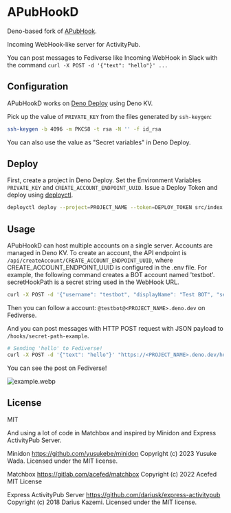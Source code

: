 # APubHookD

Deno-based fork of [APubHook](https://github.com/castaneai/apubhook).

Incoming WebHook-like server for ActivityPub.

You can post messages to Fediverse like Incoming WebHook in Slack with the
command `curl -X POST -d '{"text": "hello"}' ...`

## Configuration

APubHookD works on [Deno Deploy](https://deno.com/deploy) using Deno KV.

Pick up the value of `PRIVATE_KEY` from the files generated by `ssh-keygen`:

```sh
ssh-keygen -b 4096 -m PKCS8 -t rsa -N '' -f id_rsa
```

You can also use the value as "Secret variables" in Deno Deploy.

## Deploy

First, create a project in Deno Deploy. Set the Environment Variables `PRIVATE_KEY` and `CREATE_ACCOUNT_ENDPOINT_UUID`.
Issue a Deploy Token and deploy using [deployctl](https://deno.com/deploy/docs/deployctl).

```sh
deployctl deploy --project=PROJECT_NAME --token=DEPLOY_TOKEN src/index.ts
```

## Usage

APubHookD can host multiple accounts on a single server. Accounts are managed in
Deno KV. To create an account, the API endpoint is `/api/createAccount/CREATE_ACCOUNT_ENDPOINT_UUID`,
where CREATE_ACCOUNT_ENDPOINT_UUID is configured in the .env file.
For example, the following command creates a BOT account named 'testbot'.
secretHookPath is a secret string used in the WebHook URL.

```sh
curl -X POST -d '{"username": "testbot", "displayName": "Test BOT", "secretHookPath": "secret-path-example", "iconUrl": "/static/icon.png", "iconMime": "image/png"}' "https://<PROJECT_NAME>.deno.dev/api/createAccount/<CREATE_ACCOUNT_ENDPOINT_UUID>"
```

Then you can follow a account: `@testbot@<PROJECT_NAME>.deno.dev` on Fediverse.

And you can post messages with HTTP POST request with JSON payload to
`/hooks/secret-path-example`.

```sh
# Sending 'hello' to Fediverse!
curl -X POST -d '{"text": "hello"}' "https://<PROJECT_NAME>.deno.dev/hooks/secret-path-example"
```

You can see the post on Fediverse!

![example.webp](./example.webp)

## License

MIT

And using a lot of code in Matchbox and inspired by Minidon and Express
ActivityPub Server.

Minidon https://github.com/yusukebe/minidon Copyright (c) 2023 Yusuke Wada.
Licensed under the MIT license.

Matchbox https://gitlab.com/acefed/matchbox Copyright (c) 2022 Acefed MIT
License

Express ActivityPub Server https://github.com/dariusk/express-activitypub
Copyright (c) 2018 Darius Kazemi. Licensed under the MIT license.
